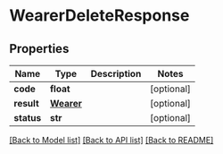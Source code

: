# WearerDeleteResponse

## Properties
Name | Type | Description | Notes
------------ | ------------- | ------------- | -------------
**code** | **float** |  | [optional] 
**result** | [**Wearer**](Wearer.md) |  | [optional] 
**status** | **str** |  | [optional] 

[[Back to Model list]](../README.md#documentation-for-models) [[Back to API list]](../README.md#documentation-for-api-endpoints) [[Back to README]](../README.md)


